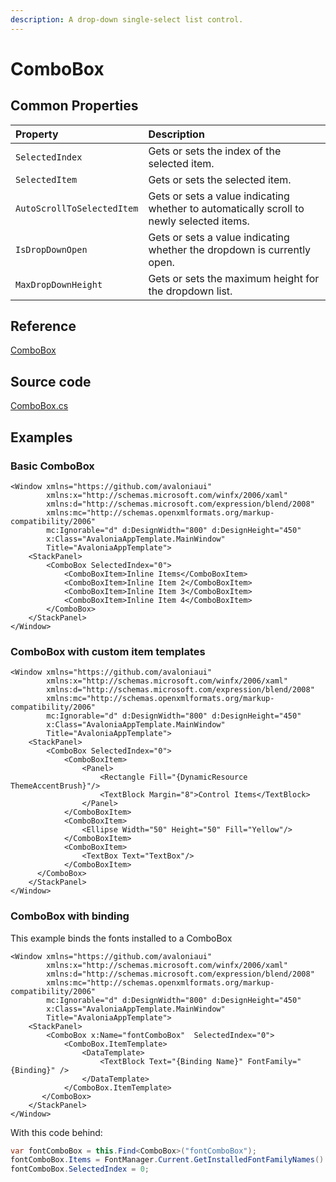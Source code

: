```yaml
---
description: A drop-down single-select list control.
---
```


# ComboBox

## Common Properties

| Property | Description |
| :--- | :--- |
| `SelectedIndex` | Gets or sets the index of the selected item. |
| `SelectedItem` | Gets or sets the selected item. |
| `AutoScrollToSelectedItem` | Gets or sets a value indicating whether to automatically scroll to newly selected items. |
| `IsDropDownOpen` | Gets or sets a value indicating whether the dropdown is currently open. |
| `MaxDropDownHeight` | Gets or sets the maximum height for the dropdown list. |

## Reference

[ComboBox](http://reference.avaloniaui.net/api/Avalonia.Controls/ComboBox/)

## Source code

[ComboBox.cs](https://github.com/AvaloniaUI/Avalonia/blob/master/src/Avalonia.Controls/ComboBox.cs)

## Examples <a id="examples"></a>

### Basic ComboBox <a id="basic-combobox"></a>

```markup
<Window xmlns="https://github.com/avaloniaui"
        xmlns:x="http://schemas.microsoft.com/winfx/2006/xaml"
        xmlns:d="http://schemas.microsoft.com/expression/blend/2008"
        xmlns:mc="http://schemas.openxmlformats.org/markup-compatibility/2006"
        mc:Ignorable="d" d:DesignWidth="800" d:DesignHeight="450"
        x:Class="AvaloniaAppTemplate.MainWindow"
        Title="AvaloniaAppTemplate">
    <StackPanel>
        <ComboBox SelectedIndex="0">
            <ComboBoxItem>Inline Items</ComboBoxItem>
            <ComboBoxItem>Inline Item 2</ComboBoxItem>
            <ComboBoxItem>Inline Item 3</ComboBoxItem>
            <ComboBoxItem>Inline Item 4</ComboBoxItem>
        </ComboBox>
    </StackPanel>
</Window>
```

### ComboBox with custom item templates <a id="combobox-with-custom-item-templates"></a>

```markup
<Window xmlns="https://github.com/avaloniaui"
        xmlns:x="http://schemas.microsoft.com/winfx/2006/xaml"
        xmlns:d="http://schemas.microsoft.com/expression/blend/2008"
        xmlns:mc="http://schemas.openxmlformats.org/markup-compatibility/2006"
        mc:Ignorable="d" d:DesignWidth="800" d:DesignHeight="450"
        x:Class="AvaloniaAppTemplate.MainWindow"
        Title="AvaloniaAppTemplate">
    <StackPanel>
        <ComboBox SelectedIndex="0">
            <ComboBoxItem>
                <Panel>
                    <Rectangle Fill="{DynamicResource ThemeAccentBrush}"/>
                    <TextBlock Margin="8">Control Items</TextBlock>
                </Panel>
            </ComboBoxItem>
            <ComboBoxItem>
                <Ellipse Width="50" Height="50" Fill="Yellow"/>
            </ComboBoxItem>
            <ComboBoxItem>
                <TextBox Text="TextBox"/>
            </ComboBoxItem>
      </ComboBox>
    </StackPanel>
</Window>
```

### ComboBox with binding <a id="combobox-with-binding"></a>

This example binds the fonts installed to a ComboBox

```markup
<Window xmlns="https://github.com/avaloniaui"
        xmlns:x="http://schemas.microsoft.com/winfx/2006/xaml"
        xmlns:d="http://schemas.microsoft.com/expression/blend/2008"
        xmlns:mc="http://schemas.openxmlformats.org/markup-compatibility/2006"
        mc:Ignorable="d" d:DesignWidth="800" d:DesignHeight="450"
        x:Class="AvaloniaAppTemplate.MainWindow"
        Title="AvaloniaAppTemplate">
    <StackPanel>
        <ComboBox x:Name="fontComboBox"  SelectedIndex="0">
            <ComboBox.ItemTemplate>
                <DataTemplate>
                    <TextBlock Text="{Binding Name}" FontFamily="{Binding}" />
                </DataTemplate>
            </ComboBox.ItemTemplate>
       </ComboBox>
    </StackPanel>
</Window>
```

With this code behind:

```csharp
var fontComboBox = this.Find<ComboBox>("fontComboBox");
fontComboBox.Items = FontManager.Current.GetInstalledFontFamilyNames().Select(x => new FontFamily(x));
fontComboBox.SelectedIndex = 0;
```


